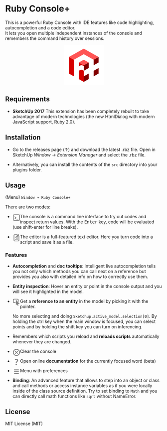 # Ruby Console+

This is a powerful Ruby Console with IDE features like code highlighting, autocompletion and a code editor.  
It lets you open multiple independent instances of the console and remembers the command history over sessions.

<p align="center"><img alt="logo" src="./src/ae_console/images/icon_128.png" /></p>

## Requirements

- **SketchUp 2017**
  This extension has been completely rebuilt to take advantage of modern technologies (the new HtmlDialog with modern JavaScript support, Ruby 2.0).

## Installation

- Go to the releases page (↑) and download the latest .rbz file. Open in SketchUp _Window → Extension Manager_ and select the .rbz file.

- Alternatively, you can install the contents of the `src` directory into your plugins folder.

## Usage

(Menu) `Window → Ruby Console+`

There are two modes:

- <img alt="Console" src="./src/ae_console/images/console.png" align="left" width="24" /> The console is a command line interface to try out codes and inspect return values. With the <kbd>Enter</kbd> key, code will be evaluated (use shift-enter for line breaks).

- <img alt="Editor" src="./src/ae_console/images/editor.png" align="left" width="24" /> The editor is a full-featured text editor. Here you turn code into a script and save it as a file. 

### Features

- **Autocompletion** and **doc tooltips**: Intelligent live autocompletion tells you not only which methods you can call next on a reference but provides you also with detailed info on how to correctly use them.

- **Entity inspection**: Hover an entity or point in the console output and you will see it highlighted in the model.

- <img alt="Select" src="./src/ae_console/images/select.png" align="left" width="24" /> Get a **reference to an entity** in the model by picking it with the pointer. 
  
  No more selecting and doing `Sketchup.active_model.selection[0]`. By holding the ctrl key when the main window is focused, you can select points and by holding the shift key you can turn on inferencing.

- Remembers which scripts you reload and **reloads scripts** automatically whenever they are changed.

- <img alt="Clear" src="./src/ae_console/images/clear.png" align="left" width="24" /> Clear the console

- <img alt="Help" src="./src/ae_console/images/help.png" align="left" width="24" /> Open online **documentation** for the currently focused word (beta)

- <img alt="Menu" src="./src/ae_console/images/menu.png" align="left" width="24" /> Menu with preferences

- **Binding**: An advanced feature that allows to step into an object or class and call methods or access instance variables as if you were locally inside of the class source definition. Try to set binding to `Math` and you can directly call math functions like `sqrt` without NameError.

## License

MIT License (MIT)


